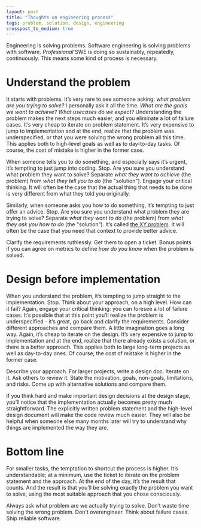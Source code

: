 ```yaml
---
layout: post
title: "Thoughts on engineering process"
tags: problem, solution, design, engineering
crosspost_to_medium: true
---
```


Engineering is solving problems. Software engineering is solving problems with software. *Professional* SWE is doing so sustainably, repeatedly, continuously. This means some kind of process is necessary.

# Understand the problem

It starts with problems. It’s very rare to see someone asking: *what problem are you trying to solve?* I personally ask it all the time. *What are the goals we want to achieve?* *What usecases do we expect?* Understanding the problem makes the next steps much easier, and you eliminate a lot of failure cases. It’s very cheap to iterate on problem statement. It’s very expensive to jump to implementation and at the end, realize that the problem was underspecified, or that you were solving the wrong problem all this time.
This applies both to high-level goals as well as to day-to-day tasks. Of course, the cost of mistake is higher in the former case.

When someone tells you to do something, and especially says it’s urgent, it’s tempting to just jump into coding. Stop. Are you sure you understand what problem they want to solve? Separate *what they want to achieve* (the problem) from *what they tell you to do* (the "solution"). Engage your critical thinking. It will often be the case that the actual thing that needs to be done is very different from what they told you originally.

Similarly, when someone asks you how to do something, it’s tempting to just offer an advice. Stop. Are you sure you understand what problem they are trying to solve? Separate *what they want to do* (the problem) from *what they ask you how to do* (the "solution”). It’s called [the XY problem](https://en.wikipedia.org/wiki/XY_problem). It will often be the case that you need that context to provide better advice.

Clarify the requirements ruthlessly. Get them to open a ticket. Bonus points if you can agree on metrics to define *how do you know* when the problem is solved.

# Design before implementation

When you understand the problem, it’s tempting to jump straight to the implementation. Stop. Think about your approach, on a high level. How can it fail? Again, engage your critical thinking: you can foresee a lot of failure cases. It’s possible that at this point you’ll realize the problem is underspecified - it’s great, go back and clarify the requirements. Consider different approaches and compare them. A little imagination goes a long way. Again, it’s cheap to iterate on the design. It’s very expensive to jump to implementation and at the end, realize that there already exists a solution, or there is a better approach.
This applies both to large long-term projects as well as day-to-day ones. Of course, the cost of mistake is higher in the former case.

Describe your approach. For larger projects, write a design doc. Iterate on it. Ask others to review it. State the motivation, goals, non-goals, limitations, and risks. Come up with alternative solutions and compare them.

If you think hard and make important design decisions at the design stage, you’ll notice that the implementation actually becomes pretty much straightforward. The explicitly written problem statement and the high-level design document will make the code review much easier. They will also be helpful when someone else many months later will try to understand why things are implemented the way they are.

# Bottom line
For smaller tasks, the temptation to shortcut the process is higher. It’s understandable; at a minimum, use the ticket to iterate on the problem statement and the approach. At the end of the day, it’s the result that counts. And the result is that you’ll be solving exactly the problem you want to solve, using the most suitable approach that you chose consciously.

Always ask what problem are we actually trying to solve. Don’t waste time solving the wrong problem. Don't overengineer. Think about failure cases. Ship reliable software.
